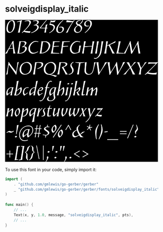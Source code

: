 # solveigdisplay_italic

![solveigdisplay_italic](solveigdisplay_italic.png)

To use this font in your code, simply import it:

```go
import (
	. "github.com/gmlewis/go-gerber/gerber"
	_ "github.com/gmlewis/go-gerber/gerber/fonts/solveigdisplay_italic"
)

func main() {
	// ...
	Text(x, y, 1.0, message, "solveigdisplay_italic", pts),
	// ...
}
```
